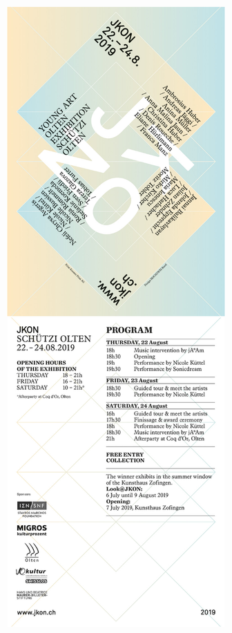 ![Flyer Front](images/flyers/JKON2019_Flyer_Front_EN.jpg)
![Flyer Back](images/flyers/JKON2019_Flyer_Back_EN.jpg)
